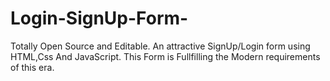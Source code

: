 # Login-SignUp-Form-
Totally Open Source and Editable.
An attractive SignUp/Login form using HTML,Css And JavaScript.
This Form is Fullfilling the Modern requirements of this era. 
